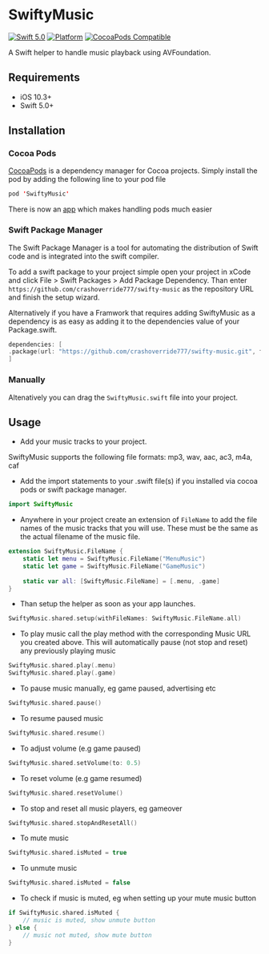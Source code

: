 # SwiftyMusic

[![Swift 5.0](https://img.shields.io/badge/swift-5.0-ED523F.svg?style=flat)](https://swift.org/download/)
[![Platform](https://img.shields.io/cocoapods/p/SwiftyMusic.svg?style=flat)]()
[![CocoaPods Compatible](https://img.shields.io/cocoapods/v/SwiftyMusic.svg)](https://img.shields.io/cocoapods/v/SwiftyMusic.svg)

A Swift helper to handle music playback using AVFoundation.

## Requirements

- iOS 10.3+
- Swift 5.0+

## Installation

### Cocoa Pods

[CocoaPods](https://developers.google.com/admob/ios/quick-start#streamlined_using_cocoapods) is a dependency manager for Cocoa projects. Simply install the pod by adding the following line to your pod file


```swift
pod 'SwiftyMusic'
```

There is now an [app](https://cocoapods.org/app) which makes handling pods much easier

### Swift Package Manager

The Swift Package Manager is a tool for automating the distribution of Swift code and is integrated into the swift compiler.

To add a swift package to your project simple open your project in xCode and click File > Swift Packages > Add Package Dependency.
Than enter `https://github.com/crashoverride777/swifty-music` as the repository URL and finish the setup wizard.

Alternatively if you have a Framwork that requires adding SwiftyMusic as a dependency is as easy as adding it to the dependencies value of your Package.swift.
```swift
dependencies: [
.package(url: "https://github.com/crashoverride777/swifty-music.git", from: "4.4.0")
]
```

### Manually 

Altenatively you can drag the `SwiftyMusic.swift` file into your project.

## Usage

- Add your music tracks to your project. 

SwiftyMusic supports the following file formats: mp3, wav, aac, ac3, m4a, caf

- Add the import statements to your .swift file(s) if you installed via cocoa pods or swift package manager.

```swift
import SwiftyMusic 
```

- Anywhere in your project create an extension of `FileName` to add the file names of the music tracks that you will use. These must be the same as the actual filename of the music file.

```swift
extension SwiftyMusic.FileName {
    static let menu = SwiftyMusic.FileName("MenuMusic")
    static let game = SwiftyMusic.FileName("GameMusic")
    
    static var all: [SwiftyMusic.FileName] = [.menu, .game]
}
```

- Than setup the helper as soon as your app launches. 

```swift
SwiftyMusic.shared.setup(withFileNames: SwiftyMusic.FileName.all)
```

- To play music call the play method with the corresponding Music URL you created above. This will automatically pause (not stop and reset) any previously playing music
```swift
SwiftyMusic.shared.play(.menu)
SwiftyMusic.shared.play(.game)
```

- To pause music manually, eg game paused, advertising etc
```swift
SwiftyMusic.shared.pause()
```

- To resume paused music
```swift
SwiftyMusic.shared.resume()
```

- To adjust volume (e.g game paused)
```swift
SwiftyMusic.shared.setVolume(to: 0.5)
```

- To reset volume (e.g game resumed)
```swift
SwiftyMusic.shared.resetVolume()
```

- To stop and reset all music players, eg gameover
```swift
SwiftyMusic.shared.stopAndResetAll()
```

- To mute music
```swift
SwiftyMusic.shared.isMuted = true
```

- To unmute music
```swift
SwiftyMusic.shared.isMuted = false
```

- To check if music is muted, eg when setting up your mute music button
```swift
if SwiftyMusic.shared.isMuted {
    // music is muted, show unmute button
} else {
    // music not muted, show mute button
}
```
